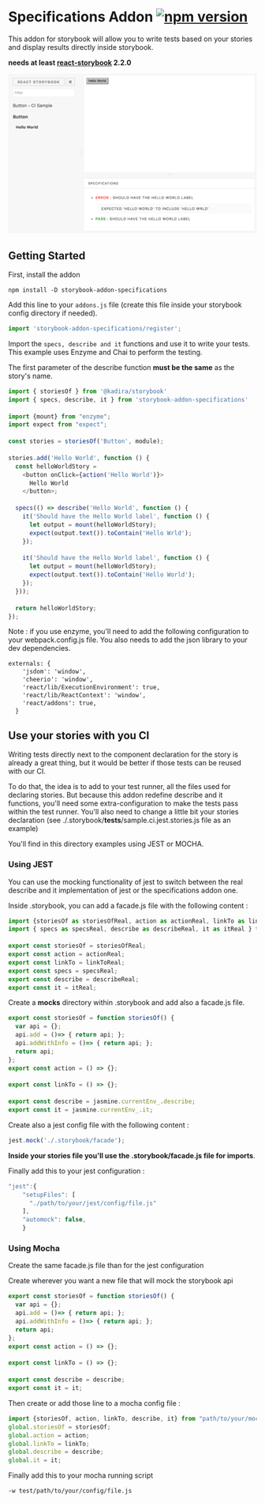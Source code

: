 # Specifications Addon [![npm version](https://img.shields.io/npm/v/storybook-addon-specifications.svg)](https://www.npmjs.com/package/storybook-addon-specifications)

This addon for storybook will allow you to write tests based on your stories and display results directly inside storybook.

**needs at least [react-storybook](https://github.com/kadirahq/react-storybook) 2.2.0**

![](docs/screenshot.png)

## Getting Started

First, install the addon

```shell
npm install -D storybook-addon-specifications
```

Add this line to your `addons.js` file (create this file inside your storybook config directory if needed).

```js
import 'storybook-addon-specifications/register';
```

Import the `specs, describe and it` functions and use it to write your tests. This example uses Enzyme and Chai to perform the testing.

The first parameter of the describe function **must be the same** as the story's name.

```js
import { storiesOf } from '@kadira/storybook'
import { specs, describe, it } from 'storybook-addon-specifications'

import {mount} from "enzyme";
import expect from "expect";

const stories = storiesOf('Button', module);

stories.add('Hello World', function () {
  const helloWorldStory =
    <button onClick={action('Hello World')}>
      Hello World
    </button>;

  specs(() => describe('Hello World', function () {
    it('Should have the Hello World label', function () {
      let output = mount(helloWorldStory);
      expect(output.text()).toContain('Hello Wrld');
    });

    it('Should have the Hello World label', function () {
      let output = mount(helloWorldStory);
      expect(output.text()).toContain('Hello World');
    });
  }));

  return helloWorldStory;
});
```

Note : if you use enzyme, you'll need to add the following  configuration to your webpack.config.js file. You also needs to add the json library to your dev dependencies. 

```
externals: {
    'jsdom': 'window',
    'cheerio': 'window',
    'react/lib/ExecutionEnvironment': true,
    'react/lib/ReactContext': 'window',
    'react/addons': true,
  }
```

## Use your stories with you CI

Writing tests directly next to the component declaration for the story is already a great thing, but it would be better if those tests can be reused with our CI.

To do that, the idea is to add to your test runner, all the files used for declaring stories.
But because this addon redefine describe and it functions, you'll need some extra-configuration to make the tests pass within the test runner.
You'll also need to change a little bit your stories declaration (see ./.storybook/__tests__/sample.ci.jest.stories.js file as an example)

You'll find in this directory examples using JEST or MOCHA.

### Using JEST

You can use the mocking functionality of jest to switch between the real describe and it implementation of jest or
the specifications addon one.

Inside .storybook, you can add a facade.js file with the following content :

```js
import {storiesOf as storiesOfReal, action as actionReal, linkTo as linkToReal} from "@kadira/storybook"
import { specs as specsReal, describe as describeReal, it as itReal } from 'storybook-addon-specifications'

export const storiesOf = storiesOfReal;
export const action = actionReal;
export const linkTo = linkToReal;
export const specs = specsReal;
export const describe = describeReal;
export const it = itReal;
```

Create a __mocks__ directory within .storybook and add also a facade.js file.

```js
export const storiesOf = function storiesOf() {
  var api = {};
  api.add = ()=> { return api; };
  api.addWithInfo = ()=> { return api; };
  return api;
};
export const action = () => {};

export const linkTo = () => {};

export const describe = jasmine.currentEnv_.describe;
export const it = jasmine.currentEnv_.it;
```

Create also a jest config file with the following content :

```js
jest.mock('./.storybook/facade');
```

**Inside your stories file you'll use the .storybook/facade.js file for imports**.

Finally add this to your jest configuration :

```js
"jest":{
    "setupFiles": [
      "./path/to/your/jest/config/file.js"
    ],
    "automock": false,
    }
```

### Using Mocha

Create the same facade.js file than for the jest configuration

Create wherever you want a new file that will mock the storybook api

```js
export const storiesOf = function storiesOf() {
  var api = {};
  api.add = ()=> { return api; };
  api.addWithInfo = ()=> { return api; };
  return api;
};
export const action = () => {};

export const linkTo = () => {};

export const describe = describe;
export const it = it;
```

Then create or add those line to a mocha config file :

```js
import {storiesOf, action, linkTo, describe, it} from "path/to/your/mock/file";
global.storiesOf = storiesOf;
global.action = action;
global.linkTo = linkTo;
global.describe = describe;
global.it = it;
```

Finally add this to your mocha running script

```
-w test/path/to/your/config/file.js
```
